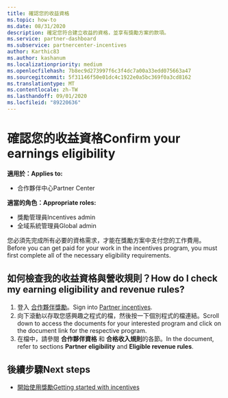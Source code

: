 ```yaml
---
title: 確認您的收益資格
ms.topic: how-to
ms.date: 08/31/2020
description: 確定您符合建立收益的資格，並享有獎勵方案的款項。
ms.service: partner-dashboard
ms.subservice: partnercenter-incentives
author: Karthic83
ms.author: kashanum
ms.localizationpriority: medium
ms.openlocfilehash: 7b8ec9d273997f6c3f4dc7a00a33edd075663a47
ms.sourcegitcommit: 5f31146f50e01dc4c1922e0a5bc369f0a3cd8162
ms.translationtype: MT
ms.contentlocale: zh-TW
ms.lasthandoff: 09/01/2020
ms.locfileid: "89220636"
---
```

# <a name="confirm-your-earnings-eligibility"></a><span data-ttu-id="7fa51-103">確認您的收益資格</span><span class="sxs-lookup"><span data-stu-id="7fa51-103">Confirm your earnings eligibility</span></span>

<span data-ttu-id="7fa51-104">**適用於：**</span><span class="sxs-lookup"><span data-stu-id="7fa51-104">**Applies to:**</span></span>

- <span data-ttu-id="7fa51-105">合作夥伴中心</span><span class="sxs-lookup"><span data-stu-id="7fa51-105">Partner Center</span></span>

<span data-ttu-id="7fa51-106">**適當的角色：**</span><span class="sxs-lookup"><span data-stu-id="7fa51-106">**Appropriate roles:**</span></span>

- <span data-ttu-id="7fa51-107">獎勵管理員</span><span class="sxs-lookup"><span data-stu-id="7fa51-107">Incentives admin</span></span>
- <span data-ttu-id="7fa51-108">全域系統管理員</span><span class="sxs-lookup"><span data-stu-id="7fa51-108">Global admin</span></span>

<span data-ttu-id="7fa51-109">您必須先完成所有必要的資格需求，才能在獎勵方案中支付您的工作費用。</span><span class="sxs-lookup"><span data-stu-id="7fa51-109">Before you can get paid for your work in the incentives program, you must first complete all of the necessary eligibility requirements.</span></span>

## <a name="how-do-i-check-my-earning-eligibility-and-revenue-rules"></a><span data-ttu-id="7fa51-110">如何檢查我的收益資格與營收規則？</span><span class="sxs-lookup"><span data-stu-id="7fa51-110">How do I check my earning eligibility and revenue rules?</span></span>

1. <span data-ttu-id="7fa51-111">登入 [合作夥伴獎勵](https://partner.microsoft.com/membership/partner-incentives)。</span><span class="sxs-lookup"><span data-stu-id="7fa51-111">Sign into [Partner incentives](https://partner.microsoft.com/membership/partner-incentives).</span></span>
2. <span data-ttu-id="7fa51-112">向下滾動以存取您感興趣之程式的檔，然後按一下個別程式的檔連結。</span><span class="sxs-lookup"><span data-stu-id="7fa51-112">Scroll down to access the documents for your interested program and click on the document link for the respective program.</span></span>
3. <span data-ttu-id="7fa51-113">在檔中，請參閱 **合作夥伴資格** 和 **合格收入規則**的各節。</span><span class="sxs-lookup"><span data-stu-id="7fa51-113">In the document, refer to sections **Partner eligibility** and **Eligible revenue rules**.</span></span>

## <a name="next-steps"></a><span data-ttu-id="7fa51-114">後續步驟</span><span class="sxs-lookup"><span data-stu-id="7fa51-114">Next steps</span></span>

- [<span data-ttu-id="7fa51-115">開始使用獎勵</span><span class="sxs-lookup"><span data-stu-id="7fa51-115">Getting started with incentives</span></span>](incentives-get-started-intro.md)
